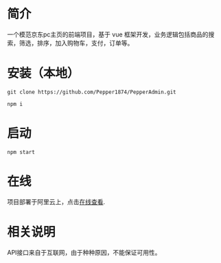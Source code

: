 # 简介
一个模范京东pc主页的前端项目，基于 vue 框架开发，业务逻辑包括商品的搜索，筛选，排序，加入购物车，支付，订单等。

# 安装（本地）
` git clone https://github.com/Pepper1874/PepperAdmin.git `

` npm i `

# 启动
` npm start `

# 在线
项目部署于阿里云上，点击[在线查看](http://39.105.14.10/).

# 相关说明
API接口来自于互联网，由于种种原因，不能保证可用性。
